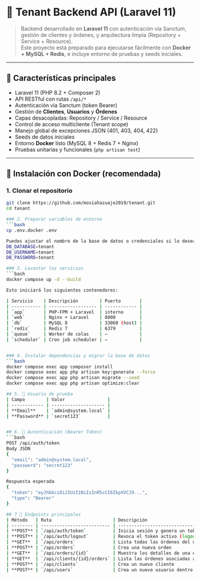 # 🧩 Tenant Backend API (Laravel 11)

> Backend desarrollado en **Laravel 11** con autenticación vía Sanctum, gestión de clientes y órdenes, y arquitectura limpia (Repository + Service + Resource).  
> Este proyecto está preparado para ejecutarse fácilmente con **Docker + MySQL + Redis**, e incluye entorno de pruebas y seeds iniciales.

---

## 🚀 Características principales

- Laravel 11 (PHP 8.2 + Composer 2)
- API RESTful con rutas `/api/*`
- Autenticación vía Sanctum (token Bearer)
- Gestión de **Clientes**, **Usuarios** y **Órdenes**
- Capas desacopladas: Repository / Service / Resource
- Control de acceso multicliente (Tenant scope)
- Manejo global de excepciones JSON (401, 403, 404, 422)
- Seeds de datos iniciales
- Entorno **Docker** listo (MySQL 8 + Redis 7 + Nginx)
- Pruebas unitarias y funcionales (`php artisan test`)

---

## 🐳 Instalación con Docker (recomendada)

### 1. Clonar el repositorio
```bash
git clone https://github.com/mosiahazuaje2019/tenant.git
cd tenant

### 2. Preparar variables de entorno
```bash
cp .env.docker .env

Puedes ajustar el nombre de la base de datos o credenciales si lo deseas:
DB_DATABASE=tenant
DB_USERNAME=tenant
DB_PASSWORD=tenant

### 3. Levantar los servicios
```bash
docker compose up -d --build

Esto iniciará los siguientes contenedores:

| Servicio    | Descripción        | Puerto       |
| ----------- | ------------------ | ------------ |
| `app`       | PHP-FPM + Laravel  | interno      |
| `web`       | Nginx + Laravel    | 8000         |
| `db`        | MySQL 8            | 33060 (host) |
| `redis`     | Redis 7            | 6379         |
| `queue`     | Worker de colas    | —            |
| `scheduler` | Cron job scheduler | —            |


### 4. Instalar dependencias y migrar la base de datos
```bash
docker compose exec app composer install
docker compose exec app php artisan key:generate --force
docker compose exec app php artisan migrate --seed
docker compose exec app php artisan optimize:clear

## 5. 👤 Usuario de prueba
| Campo        | Valor                |
| ------------ | -------------------- |
| **Email**    | `admin@system.local` |
| **Password** | `secret123`          |


## 6. 🔐 Autenticación (Bearer Token)
```bash
POST /api/auth/token
Body JSON
{
  "email": "admin@system.local",
  "password": "secret123"
}

Respuesta esperada
{
  "token": "eyJhbGciOiJIUzI1NiIsInR5cCI6IkpXVCJ9...",
  "type": "Bearer"
}

## 7 🔎 Endpoints principales
| Método   | Ruta                       | Descripción                                         | Auth |
| -------- | -------------------------- | --------------------------------------------------- | ---- |
| **POST** | `/api/auth/token`          | Inicia sesión y genera un token Bearer              | ❌    |
| **POST** | `/api/auth/logout`         | Revoca el token activo (logout)                     | ✅    |
| **GET**  | `/api/orders`              | Lista todas las órdenes del usuario autenticado     | ✅    |
| **POST** | `/api/orders`              | Crea una nueva orden                                | ✅    |
| **GET**  | `/api/orders/{id}`         | Muestra los detalles de una orden específica        | ✅    |
| **GET**  | `/api/clients/{id}/orders` | Lista las órdenes asociadas a un cliente específico | ✅    |
| **POST** | `/api/clients`             | Crea un nuevo cliente                               | ✅    |
| **POST** | `/api/users`               | Crea un nuevo usuario dentro del tenant actual      | ✅    |
